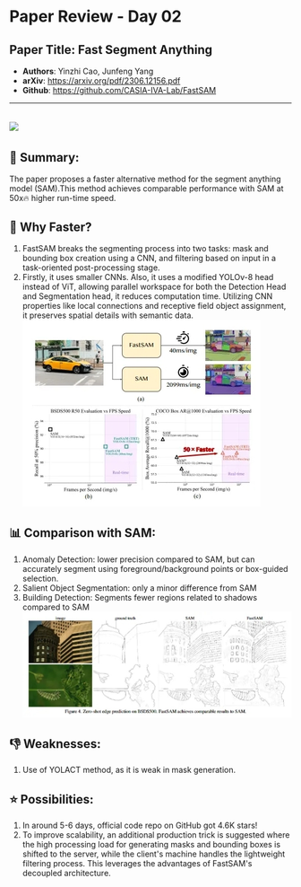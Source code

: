 # Paper Review - Day 02

## **Paper Title**: Fast Segment Anything
- **Authors**: Yinzhi Cao, Junfeng Yang
- **arXiv**: https://arxiv.org/pdf/2306.12156.pdf
- **Github**: https://github.com/CASIA-IVA-Lab/FastSAM

---

![](./figs/002/1.png)
---


## 🧾 Summary: 
The paper proposes a faster alternative method for the segment anything model (SAM).This method achieves comparable performance with SAM at 50x🔥 higher run-time speed.

## 🚀 Why Faster?
1. FastSAM breaks the segmenting process into two tasks: mask and bounding box creation using a CNN, and filtering based on input in a task-oriented post-processing stage.
2. Firstly, it uses smaller CNNs. Also, it uses a modified YOLOv-8 head instead of ViT, allowing parallel workspace for both the Detection Head and Segmentation head, it reduces computation time. Utilizing CNN properties like local connections and receptive field object assignment, it preserves spatial details with semantic data.
![](./figs/002/2.jpg)

## 📊 Comparison with SAM:
1. Anomaly Detection: lower precision compared to SAM, but can accurately segment using foreground/background points or box-guided selection.
2.  Salient Object Segmentation: only a minor difference from SAM
3. Building Detection: Segments fewer regions related to shadows compared to SAM
![](./figs/002/3.jpg)

## 👎 Weaknesses:
1. Use of YOLACT method, as it is weak in mask generation.

## ⭐ Possibilities:
1. In around 5-6 days, official code repo on GitHub got 4.6K stars!
2. To improve scalability, an additional production trick is suggested where the high processing load for generating masks and bounding boxes is shifted to the server, while the client's machine handles the lightweight filtering process. This leverages the advantages of FastSAM's decoupled architecture.

